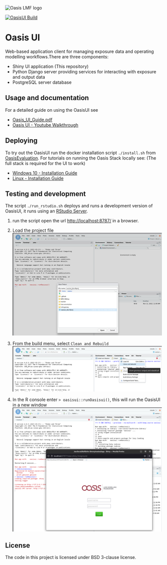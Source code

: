 <img src="https://oasislmf.org/packages/oasis_theme_package/themes/oasis_theme/assets/src/oasis-lmf-colour.png" alt="Oasis LMF logo" width="250"/>

[![OasisUI Build](https://github.com/OasisLMF/OasisUI/actions/workflows/build.yml/badge.svg?branch=master&event=push)](https://github.com/OasisLMF/OasisUI/actions/workflows/build.yml)

# Oasis UI
Web-based application client for managing exposure data and operating modelling workflows.There are three components:
  * Shiny UI application (This repository)
  * Python Django server providing services for interacting with exposure and output data
  * PostgreSQL server database

## Usage and documentation
For a detailed guide on using the OasisUI see
* [Oasis_UI_Guide.pdf](documentation/Oasis_UI_Guide.pdf?raw=true)
* [Oasis UI - Youtube Walkthrough](https://www.youtube.com/watch?v=tHRetuhpQzA)

## Deploying

To try out the OasisUI run the docker installation script `./install.sh` from [OasisEvaluation](https://github.com/OasisLMF/OasisEvaluation).
For tutorials on running the Oasis Stack locally see: (The full stack is required for the UI to work)
* [Windows 10 - Installation Guide](https://www.youtube.com/watch?v=SxRt5E-Y5Sw)
* [Linux - Installation Guide](https://www.youtube.com/watch?v=OFLTpGGEM10)


## Testing and development

The script `./run_rstudio.sh` deploys and runs a development version of OasisUI, it runs using an [RStudio Server](https://documentation.dnanexus.com/getting-started/developer-tutorials/web-app-let-tutorials/running-rstudio-server).
1. run the script open the url [http://localhost:8787/](http://localhost:8787/) in a browser.
2. Load the project file
![Load Project](.img/dev_load_project.png?raw=true "Load RStudio Project")
3. From the build menu, select `Clean and Rebuild`
![Build App](.img/dev_build_oasisui.png?raw=true "Build Application")

4. In the R console enter `> oasisui::runOasisui()`, this will run the OasisUI in a new window
![Run App](.img/dev_run_oasisui.png?raw=true "Run Application")

## License
The code in this project is licensed under BSD 3-clause license.

